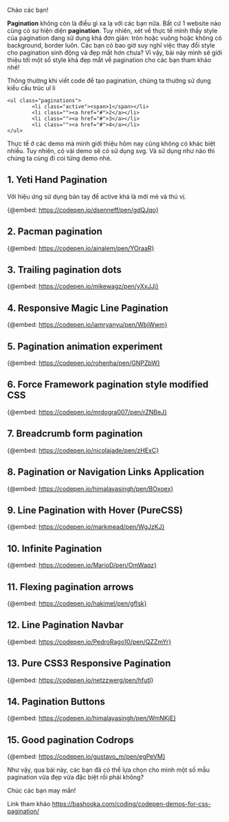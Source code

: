 Chào các bạn!

**Pagination** không còn là điều gì xa lạ với các bạn nữa. Bất cứ 1 website nào cũng có sự hiện diện **pagination**. Tuy nhiên, xét về thực tế mình thấy style của pagination đang sử dụng khá đơn giản: tròn hoặc vuông hoặc không có background, border luôn. 
Các bạn có bao giờ suy nghĩ việc thay đổi style cho pagination sinh động và đẹp mắt hơn chưa?
Vì vậy, bài này mình sẽ giới thiệu tới một số style khá đẹp mắt về pagination cho các bạn tham khảo nhé! 

Thông thường khi viết code để tạo pagination, chúng ta thường sử dụng kiểu cấu trúc ul li

```
<ul class="paginations">
        <li class="active"><span>1</span></li>
        <li class=""><a href="#">2</a></li>
        <li class=""><a href="#">3</a></li>
        <li class=""><a href="#">4</a></li>
</ul>
```

Thực tế ở các demo mà mình giới thiệu hôm nay cũng không có khác biệt nhiều. Tuy nhiên, có vài demo sẽ có sử dụng svg. Và sử dụng như nào thì chúng ta cùng đi coi từng demo nhé.

## 1. Yeti Hand Pagination

Với hiệu ứng sử dụng bàn tay để active khá là mới mẻ và thú vị.

{@embed: https://codepen.io/dsenneff/pen/gdQJqo}


## 2. Pacman pagination

{@embed: https://codepen.io/ainalem/pen/YOraaR}


## 3. Trailing pagination dots

{@embed: https://codepen.io/mikewagz/pen/yXxJJj}

## 4. Responsive Magic Line Pagination

{@embed: https://codepen.io/iamryanyu/pen/WbjWwm}

## 5. Pagination animation experiment

{@embed: https://codepen.io/rohenha/pen/GNPZbW}

## 6. Force Framework pagination style modified CSS

{@embed: https://codepen.io/mrdogra007/pen/rZNBeJ}

## 7. Breadcrumb form pagination

{@embed: https://codepen.io/nicolajade/pen/zHExC}

## 8. Pagination or Navigation Links Application

{@embed: https://codepen.io/himalayasingh/pen/BOxoex}

## 9. Line Pagination with Hover (PureCSS)

{@embed: https://codepen.io/markmead/pen/WgJzKJ}

## 10. Infinite Pagination

{@embed: https://codepen.io/MarioD/pen/OmWaqz}

## 11. Flexing pagination arrows

{@embed: https://codepen.io/hakimel/pen/gfIsk}

## 12. Line Pagination Navbar

{@embed: https://codepen.io/PedroRago10/pen/QZZmYr}

## 13. Pure CSS3 Responsive Pagination

{@embed: https://codepen.io/netzzwerg/pen/hfutI}

## 14. Pagination Buttons

{@embed: https://codepen.io/himalayasingh/pen/WmNKjE}

## 15. Good pagination Codrops

{@embed: https://codepen.io/gustavo_m/pen/egPeVM}

Như vậy, qua bài này, các bạn đã có thể lựa chọn cho mình một số mẫu pagination vừa đẹp vừa đặc biệt rồi phải không?

Chúc các bạn may mắn!

Link tham khảo https://bashooka.com/coding/codepen-demos-for-css-pagination/